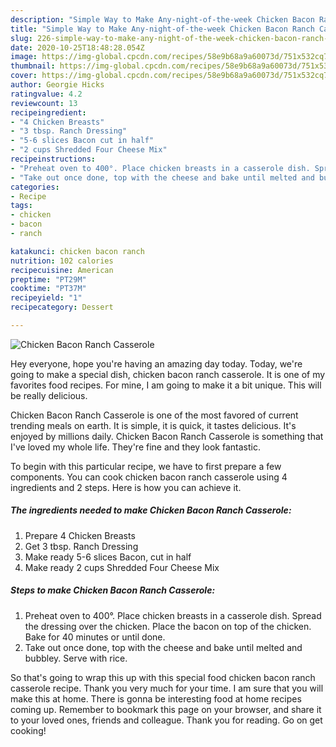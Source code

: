 ```yaml
---
description: "Simple Way to Make Any-night-of-the-week Chicken Bacon Ranch Casserole"
title: "Simple Way to Make Any-night-of-the-week Chicken Bacon Ranch Casserole"
slug: 226-simple-way-to-make-any-night-of-the-week-chicken-bacon-ranch-casserole
date: 2020-10-25T18:48:28.054Z
image: https://img-global.cpcdn.com/recipes/58e9b68a9a60073d/751x532cq70/chicken-bacon-ranch-casserole-recipe-main-photo.jpg
thumbnail: https://img-global.cpcdn.com/recipes/58e9b68a9a60073d/751x532cq70/chicken-bacon-ranch-casserole-recipe-main-photo.jpg
cover: https://img-global.cpcdn.com/recipes/58e9b68a9a60073d/751x532cq70/chicken-bacon-ranch-casserole-recipe-main-photo.jpg
author: Georgie Hicks
ratingvalue: 4.2
reviewcount: 13
recipeingredient:
- "4 Chicken Breasts"
- "3 tbsp. Ranch Dressing"
- "5-6 slices Bacon cut in half"
- "2 cups Shredded Four Cheese Mix"
recipeinstructions:
- "Preheat oven to 400°. Place chicken breasts in a casserole dish. Spread the dressing over the chicken. Place the bacon on top of the chicken. Bake for 40 minutes or until done."
- "Take out once done, top with the cheese and bake until melted and bubbley. Serve with rice."
categories:
- Recipe
tags:
- chicken
- bacon
- ranch

katakunci: chicken bacon ranch 
nutrition: 102 calories
recipecuisine: American
preptime: "PT29M"
cooktime: "PT37M"
recipeyield: "1"
recipecategory: Dessert

---
```



![Chicken Bacon Ranch Casserole](https://img-global.cpcdn.com/recipes/58e9b68a9a60073d/751x532cq70/chicken-bacon-ranch-casserole-recipe-main-photo.jpg)

Hey everyone, hope you're having an amazing day today. Today, we're going to make a special dish, chicken bacon ranch casserole. It is one of my favorites food recipes. For mine, I am going to make it a bit unique. This will be really delicious.

Chicken Bacon Ranch Casserole is one of the most favored of current trending meals on earth. It is simple, it is quick, it tastes delicious. It's enjoyed by millions daily. Chicken Bacon Ranch Casserole is something that I've loved my whole life. They're fine and they look fantastic.




To begin with this particular recipe, we have to first prepare a few components. You can cook chicken bacon ranch casserole using 4 ingredients and 2 steps. Here is how you can achieve it.

<!--inarticleads1-->

##### The ingredients needed to make Chicken Bacon Ranch Casserole:

1. Prepare 4 Chicken Breasts
1. Get 3 tbsp. Ranch Dressing
1. Make ready 5-6 slices Bacon, cut in half
1. Make ready 2 cups Shredded Four Cheese Mix




<!--inarticleads2-->

##### Steps to make Chicken Bacon Ranch Casserole:

1. Preheat oven to 400°. Place chicken breasts in a casserole dish. Spread the dressing over the chicken. Place the bacon on top of the chicken. Bake for 40 minutes or until done.
1. Take out once done, top with the cheese and bake until melted and bubbley. Serve with rice.




So that's going to wrap this up with this special food chicken bacon ranch casserole recipe. Thank you very much for your time. I am sure that you will make this at home. There is gonna be interesting food at home recipes coming up. Remember to bookmark this page on your browser, and share it to your loved ones, friends and colleague. Thank you for reading. Go on get cooking!
